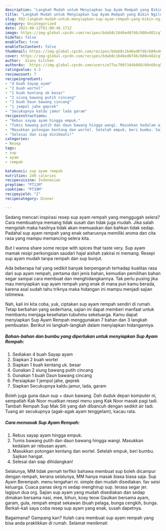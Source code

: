 ```yaml
---
description: "Langkah Mudah untuk Menyiapkan Sup Ayam Rempah yang Bikin Ngiler"
title: "Langkah Mudah untuk Menyiapkan Sup Ayam Rempah yang Bikin Ngiler"
slug: 992-langkah-mudah-untuk-menyiapkan-sup-ayam-rempah-yang-bikin-ngiler
category: Uncategorized
date: 2021-08-12T01:00:48.171Z
image: https://img-global.cpcdn.com/recipes/bdab8c1646ed6f46/680x482cq70/sup-ayam-rempah-foto-resep-utama.jpg
hideToc: false
enableToc: true
enableTocContent: false
thumbnail: https://img-global.cpcdn.com/recipes/bdab8c1646ed6f46/680x482cq70/sup-ayam-rempah-foto-resep-utama.jpg
cover: https://img-global.cpcdn.com/recipes/bdab8c1646ed6f46/680x482cq70/sup-ayam-rempah-foto-resep-utama.jpg
author:  dians kitchen
authorAv:  https://img-global.cpcdn.com/users/e77ac706f164b848/60x60cq50/avatar.jpg
ratingvalue: 4.3
reviewcount: 7
recipeingredient:
- "4 buah Sayap ayam"
- "2 buah wortel"
- "1 buah kentang uk besar"
- "2 siung bawang putih cincang"
- "1 buah Daun bawang cincang"
- "1 jempol jahe geprek"
- "Secukupnya kaldu jamur lada garam"
recipeinstructions:
- "Rebus sayap ayam hingga empuk."
- "Tumis bawang putih dan daun bawang hingga wangi. Masukkan kedalam air rebusan ayam."
- "Masukkan potongan kentang dan wortel. Setelah empuk, beri bumbu. Sajikan hangat."
- "Selesai dan siap dinikmati!"
categories:
- Resep
tags:
- sup
- ayam
- rempah

katakunci: sup ayam rempah 
nutrition: 249 calories
recipecuisine: Indonesian
preptime: "PT12M"
cooktime: "PT39M"
recipeyield: "2"
recipecategory: Dinner

---
```



Sedang mencari inspirasi resep sup ayam rempah yang menggugah selera? Cara membuatnya memang tidak susah dan tidak juga mudah. Jika salah mengolah maka hasilnya tidak akan memuaskan dan bahkan tidak sedap. Padahal sup ayam rempah yang enak seharusnya memiliki aroma dan cita rasa yang mampu memancing selera kita.


But I wanna share some recipe with spices that taste very. Sup ayam mamak resipi perkongsian saudari hajal aishah zakirai ni memang. Resepi sup ayam mudah tanpa rempah dan sup bunjut.

Ada beberapa hal yang sedikit banyak berpengaruh terhadap kualitas rasa dari sup ayam rempah, pertama dari jenis bahan, kemudian pemilihan bahan segar sampai cara membuat dan menghidangkannya. Tak perlu pusing jika mau menyiapkan sup ayam rempah yang enak di mana pun kamu berada, karena asal sudah tahu triknya maka hidangan ini mampu menjadi sajian istimewa.


Nah, kali ini kita coba, yuk, ciptakan sup ayam rempah sendiri di rumah. Tetap berbahan yang sederhana, sajian ini dapat memberi manfaat untuk membantu menjaga kesehatan tubuhmu sekeluarga. Kamu dapat menyiapkan Sup Ayam Rempah menggunakan 7 bahan dan 3 langkah pembuatan. Berikut ini langkah-langkah dalam menyiapkan hidangannya.

<!--inarticleads1-->

##### Bahan-bahan dan bumbu yang diperlukan untuk menyiapkan Sup Ayam Rempah:

1. Sediakan 4 buah Sayap ayam
1. Siapkan 2 buah wortel
1. Siapkan 1 buah kentang uk. besar
1. Gunakan 2 siung bawang putih cincang
1. Gunakan 1 buah Daun bawang cincang
1. Persiapkan 1 jempol jahe, geprek
1. Siapkan Secukupnya kaldu jamur, lada, garam


Boleh juga guna daun sup + daun bawang. Dah duduk depan komputer ni, sempatlah Kak Noor muatkan resepi menu yang Kak Noor masak pagi tadi. Tambah Rempah Sup Mak Siti yang dah dibancuh dengan sedikit air tadi. Tuang air secukupnya (agak-agak ayam tenggelam), kacau rata. 

<!--inarticleads2-->

##### Cara memasak Sup Ayam Rempah:

1. Rebus sayap ayam hingga empuk.
1. Tumis bawang putih dan daun bawang hingga wangi. Masukkan kedalam air rebusan ayam.
1. Masukkan potongan kentang dan wortel. Setelah empuk, beri bumbu. Sajikan hangat.
1. Selesai dan siap dihidangkan!

Selalunya, MM tidak pernah terfikir bahawa membuat sup boleh dicampur dengan rempah, kerana selalunya, MM hanya masak biasa biasa saja. Sup Ayam Berempah. menu tengahari ni. simple dan mudah disediakan. fav seisi keluarga. Cuaca panas skrg ni sedap menghirup sup. terasa segar jer. lagipun dua org. Sajian sup ayam yang mudah disediakan dan sedap dimakan bersama nasi, mee, bihun, koay teow Gaulkan bersama ayam, garam, gula, rempah empat sekawan (buah pelaga, bunga cengkih, bunga. Berkali-kali saya coba resep sup ayam yang enak, susah dapetnya. 

Bagaimana? Gampang kan? Itulah cara membuat sup ayam rempah yang bisa anda praktikkan di rumah. Selamat menikmati
